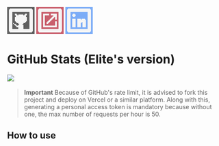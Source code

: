[![](https://raw.githubusercontent.com/honkita/MD-Links/main/Pixel_GitHub.svg)](https://github.com/honkita) [![](https://raw.githubusercontent.com/honkita/MD-Links/main/Pixel_Link.svg)](https://elitelu.com) [![](https://raw.githubusercontent.com/honkita/MD-Links/main/Pixel_LinkedIn.svg)](https://www.linkedin.com/in/elitelu/)

# GitHub Stats (Elite's version)

![](https://raw.githubusercontent.com/honkita/PixelButtons/main/Pixel_Maintained.svg)

> **Important**
> Because of GitHub's rate limit, it is advised to fork this project and deploy on Vercel or a similar platform. Along with this, generating a personal access token is mandatory because without one, the max number of requests per hour is 50.

## How to use
